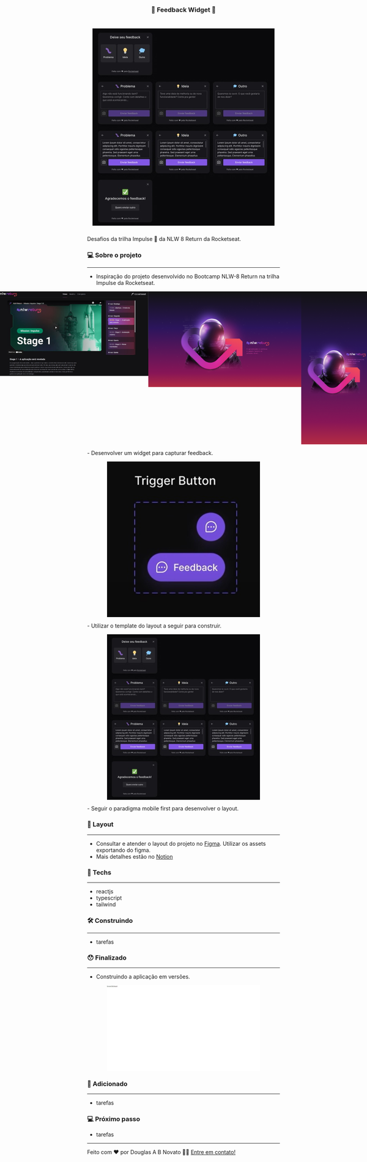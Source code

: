 <h3 align="center"> 
	🚧 Feedback Widget 🚀
</h3> 

<h1 align="center">
    <img alt="Um widget para deixar feedback" title="#Feedback Widget" src="./.github/template-1.jpg" />
</h1>

Desafios da trilha Impulse 💜 da NLW 8 Return da Rocketseat.

### 💻 Sobre o projeto

---

- Inspiração do projeto desenvolvido no Bootcamp NLW-8 Return na trilha Impulse da Rocketseat.
<p align="center" style="display: flex; align-items: flex-start; justify-content: center;">
  <img alt="Um widget para deixar feedback" title="#Feedback Widget" src="./.github/bootcamp.jpg" width="400px"/>
  <img alt="Um widget para deixar feedback" title="#Feedback Widget" src="./.github/NLW-return- 2560x1600.png"  width="400px"/>
  <img alt="Um widget para deixar feedback" title="#Feedback Widget" src="./.github/Mobile 2 - NLW-return - 1242x2688.png"  height="400px"/>
</p>
- Desenvolver um widget para capturar feedback.
<p align="center" style="display: flex; align-items: flex-start; justify-content: center;">
  <img alt="Um widget para deixar feedback" title="#Feedback Widget" src="./.github/feedback-widget.jpg"  width="400px"/>
</p>
- Utilizar o template do layout a seguir para construir.
<p align="center" style="display: flex; align-items: flex-start; justify-content: center;">
  <img alt="Um widget para deixar feedback" title="#Feedback Widget" src="./.github/template-1.jpg" width="400px"/>
</p>
- Seguir o paradigma mobile first para desenvolver o layout.

### 🚀 Layout

---

- Consultar e atender o layout do projeto no [Figma](https://www.figma.com/community/file/1102912516166573468). Utilizar os assets exportando do figma. 
- Mais detalhes estão no [Notion](https://efficient-sloth-d85.notion.site/NLW-Return-4e1cf60ece8f42d08254810f7bb14401)

### 🚀 Techs

---

- reactjs
- typescript
- tailwind

### 🛠 Construindo
 
---

- tarefas

### 😯 Finalizado 

---

- Construindo a aplicação em versões.
<p align="center" style="display: flex; align-items: flex-start; justify-content: center;">
  <img alt="Um widget para deixar feedback" title="#Feedback Widget" src="./.github/modo-0.jpg" width="400px"/>
</p>

### 🧭 Adicionado

---

- tarefas

### 💻 Próximo passo

- tarefas

---  

Feito com ❤️ por Douglas A B Novato 👋🏽 [Entre em contato!](https://www.linkedin.com/in/douglasabnovato/)
